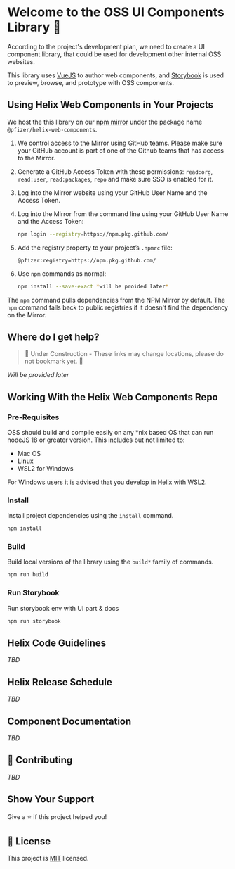 # Welcome to the OSS UI Components Library 👋

According to the project's development plan, we need to create a UI component library, that could be used for development other internal OSS websites.

This library uses [VueJS](https://vuejs.org/) to author web components, and [Storybook](https://storybook.js.org/) is used to preview, browse, and prototype with OSS components.

## Using Helix Web Components in Your Projects

We host the this library on our [npm mirror](https://npm.pkg.github.com/) under the package name `@pfizer/helix-web-components`.

1. We control access to the Mirror using GitHub teams. Please make sure your GitHub account is part of one of the Github teams that has access to the Mirror.

1. Generate a GitHub Access Token with these permissions: `read:org`, `read:user`, `read:packages`, `repo` and make sure SSO is enabled for it.

1. Log into the Mirror website using your GitHub User Name and the Access Token.

1. Log into the Mirror from the command line using your GitHub User Name and the Access Token:

    ```sh
    npm login --registry=https://npm.pkg.github.com/
    ```

1. Add the registry property to your project’s `.npmrc` file:

    ```
    @pfizer:registry=https://npm.pkg.github.com/
    ```

1. Use `npm` commands as normal:

    ```sh
    npm install --save-exact *will be proided later*
    ```

The `npm` command pulls dependencies from the NPM Mirror by default. The `npm` command falls back to public registries if it doesn't find the dependency on the Mirror.

## Where do I get help?

> 🚧 Under Construction - These links may change locations, please do not bookmark yet. 🚧
>
*Will be provided later*
## Working With the Helix Web Components Repo

### Pre-Requisites

OSS should build and compile easily on any *nix based OS that can run nodeJS 18 or greater version. This includes but not limited to:
- Mac OS
- Linux
- WSL2 for Windows

For Windows users it is advised that you develop in Helix with WSL2.

### Install

Install project dependencies using the `install` command.

```sh
npm install
```

### Build

Build local versions of the library using the `build*` family of commands.

```sh
npm run build
```

### Run Storybook

Run storybook env with UI part & docs

```sh
npm run storybook
```

## Helix Code Guidelines
*TBD*

## Helix Release Schedule

*TBD*

## Component Documentation

*TBD*

## 🤝 Contributing

*TBD*

## Show Your Support

Give a ⭐️ if this project helped you!

## 📝 License

This project is [MIT](./LICENSE) licensed.